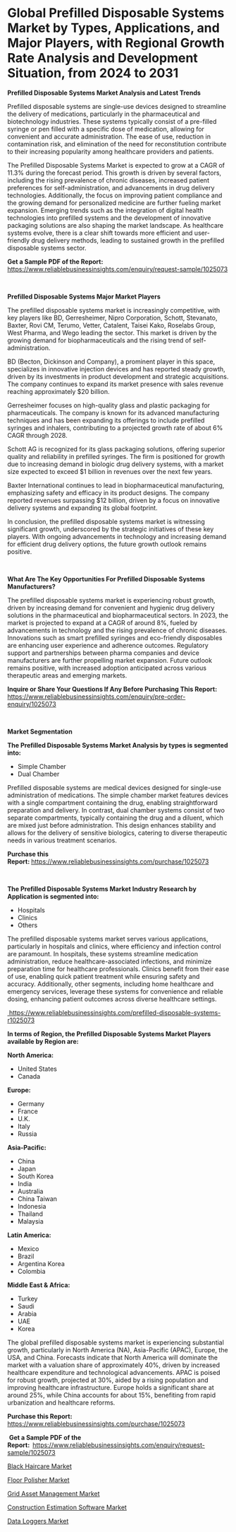 <p><h1>Global Prefilled Disposable Systems Market by Types, Applications, and Major Players, with Regional Growth Rate Analysis and Development Situation, from 2024 to 2031</h1></p><p><strong>Prefilled Disposable Systems Market Analysis and Latest Trends</strong></p>
<p><p>Prefilled disposable systems are single-use devices designed to streamline the delivery of medications, particularly in the pharmaceutical and biotechnology industries. These systems typically consist of a pre-filled syringe or pen filled with a specific dose of medication, allowing for convenient and accurate administration. The ease of use, reduction in contamination risk, and elimination of the need for reconstitution contribute to their increasing popularity among healthcare providers and patients.</p><p>The Prefilled Disposable Systems Market is expected to grow at a CAGR of 11.3% during the forecast period. This growth is driven by several factors, including the rising prevalence of chronic diseases, increased patient preferences for self-administration, and advancements in drug delivery technologies. Additionally, the focus on improving patient compliance and the growing demand for personalized medicine are further fueling market expansion. Emerging trends such as the integration of digital health technologies into prefilled systems and the development of innovative packaging solutions are also shaping the market landscape. As healthcare systems evolve, there is a clear shift towards more efficient and user-friendly drug delivery methods, leading to sustained growth in the prefilled disposable systems sector.</p></p>
<p><strong>Get a Sample PDF of the Report:&nbsp;</strong> <a href="https://www.reliablebusinessinsights.com/enquiry/request-sample/1025073?utm_campaign=62&utm_medium=2&utm_source=Github&utm_content=ia&utm_term=17112024&utm_id=prefilled-disposable-systems">https://www.reliablebusinessinsights.com/enquiry/request-sample/1025073</a></p>
<p>&nbsp;</p>
<p><strong>Prefilled Disposable Systems Major Market Players</strong></p>
<p><p>The prefilled disposable systems market is increasingly competitive, with key players like BD, Gerresheimer, Nipro Corporation, Schott, Stevanato, Baxter, Rovi CM, Terumo, Vetter, Catalent, Taisei Kako, Roselabs Group, West Pharma, and Wego leading the sector. This market is driven by the growing demand for biopharmaceuticals and the rising trend of self-administration.</p><p>BD (Becton, Dickinson and Company), a prominent player in this space, specializes in innovative injection devices and has reported steady growth, driven by its investments in product development and strategic acquisitions. The company continues to expand its market presence with sales revenue reaching approximately $20 billion.</p><p>Gerresheimer focuses on high-quality glass and plastic packaging for pharmaceuticals. The company is known for its advanced manufacturing techniques and has been expanding its offerings to include prefilled syringes and inhalers, contributing to a projected growth rate of about 6% CAGR through 2028.</p><p>Schott AG is recognized for its glass packaging solutions, offering superior quality and reliability in prefilled syringes. The firm is positioned for growth due to increasing demand in biologic drug delivery systems, with a market size expected to exceed $1 billion in revenues over the next few years.</p><p>Baxter International continues to lead in biopharmaceutical manufacturing, emphasizing safety and efficacy in its product designs. The company reported revenues surpassing $12 billion, driven by a focus on innovative delivery systems and expanding its global footprint.</p><p>In conclusion, the prefilled disposable systems market is witnessing significant growth, underscored by the strategic initiatives of these key players. With ongoing advancements in technology and increasing demand for efficient drug delivery options, the future growth outlook remains positive.</p></p>
<p>&nbsp;</p>
<p><strong>What Are The Key Opportunities For Prefilled Disposable Systems Manufacturers?</strong></p>
<p><p>The prefilled disposable systems market is experiencing robust growth, driven by increasing demand for convenient and hygienic drug delivery solutions in the pharmaceutical and biopharmaceutical sectors. In 2023, the market is projected to expand at a CAGR of around 8%, fueled by advancements in technology and the rising prevalence of chronic diseases. Innovations such as smart prefilled syringes and eco-friendly disposables are enhancing user experience and adherence outcomes. Regulatory support and partnerships between pharma companies and device manufacturers are further propelling market expansion. Future outlook remains positive, with increased adoption anticipated across various therapeutic areas and emerging markets.</p></p>
<p><strong>Inquire or Share Your Questions If Any Before Purchasing This Report:</strong> <a href="https://www.reliablebusinessinsights.com/enquiry/pre-order-enquiry/1025073?utm_campaign=62&utm_medium=2&utm_source=Github&utm_content=ia&utm_term=17112024&utm_id=prefilled-disposable-systems">https://www.reliablebusinessinsights.com/enquiry/pre-order-enquiry/1025073</a></p>
<p>&nbsp;</p>
<p><strong>Market Segmentation</strong></p>
<p><strong>The Prefilled Disposable Systems Market Analysis by types is segmented into:</strong></p>
<p><ul><li>Simple Chamber</li><li>Dual Chamber</li></ul></p>
<p><p>Prefilled disposable systems are medical devices designed for single-use administration of medications. The simple chamber market features devices with a single compartment containing the drug, enabling straightforward preparation and delivery. In contrast, dual chamber systems consist of two separate compartments, typically containing the drug and a diluent, which are mixed just before administration. This design enhances stability and allows for the delivery of sensitive biologics, catering to diverse therapeutic needs in various treatment scenarios.</p></p>
<p><strong>Purchase this Report:&nbsp;</strong><a href="https://www.reliablebusinessinsights.com/purchase/1025073?utm_campaign=62&utm_medium=2&utm_source=Github&utm_content=ia&utm_term=17112024&utm_id=prefilled-disposable-systems">https://www.reliablebusinessinsights.com/purchase/1025073</a></p>
<p>&nbsp;</p>
<p><strong>The Prefilled Disposable Systems Market Industry Research by Application is segmented into:</strong></p>
<p><ul><li>Hospitals</li><li>Clinics</li><li>Others</li></ul></p>
<p><p>The prefilled disposable systems market serves various applications, particularly in hospitals and clinics, where efficiency and infection control are paramount. In hospitals, these systems streamline medication administration, reduce healthcare-associated infections, and minimize preparation time for healthcare professionals. Clinics benefit from their ease of use, enabling quick patient treatment while ensuring safety and accuracy. Additionally, other segments, including home healthcare and emergency services, leverage these systems for convenience and reliable dosing, enhancing patient outcomes across diverse healthcare settings.</p></p>
<p><a href="https://www.reliablebusinessinsights.com/prefilled-disposable-systems-r1025073?utm_campaign=62&utm_medium=2&utm_source=Github&utm_content=ia&utm_term=17112024&utm_id=prefilled-disposable-systems">&nbsp;https://www.reliablebusinessinsights.com/prefilled-disposable-systems-r1025073</a></p>
<p><strong>In terms of Region, the Prefilled Disposable Systems Market Players available by Region are:</strong></p>
<p>
    <p> <strong> North America: </strong>
        <ul>
            <li>United States</li>
            <li>Canada</li>
        </ul>
        </p> 
    <p> <strong> Europe: </strong>
        <ul>
            <li>Germany</li>
            <li>France</li>
            <li>U.K.</li>
            <li>Italy</li>
            <li>Russia</li>
        </ul>
        </p> 
    <p> <strong> Asia-Pacific: </strong>
        <ul>
            <li>China</li>
            <li>Japan</li>
            <li>South Korea</li>
            <li>India</li>
            <li>Australia</li>
            <li>China Taiwan</li>
            <li>Indonesia</li>
            <li>Thailand</li>
            <li>Malaysia</li>
        </ul>
        </p> 
    <p> <strong> Latin America: </strong>
        <ul>
            <li>Mexico</li>
            <li>Brazil</li>
            <li>Argentina Korea</li>
            <li>Colombia</li>
        </ul>
        </p> 
    <p> <strong> Middle East & Africa: </strong>
        <ul>
            <li>Turkey</li>
            <li>Saudi</li>
            <li>Arabia</li>
            <li>UAE</li>
            <li>Korea</li>
        </ul>
    </p>
    </p>
<p><p>The global prefilled disposable systems market is experiencing substantial growth, particularly in North America (NA), Asia-Pacific (APAC), Europe, the USA, and China. Forecasts indicate that North America will dominate the market with a valuation share of approximately 40%, driven by increased healthcare expenditure and technological advancements. APAC is poised for robust growth, projected at 30%, aided by a rising population and improving healthcare infrastructure. Europe holds a significant share at around 25%, while China accounts for about 15%, benefiting from rapid urbanization and healthcare reforms.</p></p>
<p><strong>Purchase this Report: </strong><a href="https://www.reliablebusinessinsights.com/purchase/1025073?utm_campaign=62&utm_medium=2&utm_source=Github&utm_content=ia&utm_term=17112024&utm_id=prefilled-disposable-systems">https://www.reliablebusinessinsights.com/purchase/1025073</a></p>
<p>&nbsp;<strong>Get a Sample PDF of the Report:&nbsp;&nbsp;</strong><a href="https://www.reliablebusinessinsights.com/enquiry/request-sample/1025073?utm_campaign=62&utm_medium=2&utm_source=Github&utm_content=ia&utm_term=17112024&utm_id=prefilled-disposable-systems">https://www.reliablebusinessinsights.com/enquiry/request-sample/1025073</a></p>
<p><strong></strong></p>
<p><p><a href="https://issuu.com/reportprime-2/docs/black-haircare-market-size-2030.ppt_909e1a850b6b1b?utm_campaign=62&utm_medium=2&utm_source=Github&utm_content=ia&utm_term=17112024&utm_id=prefilled-disposable-systems">Black Haircare Market</a></p><p><a href="https://www.linkedin.com/pulse/floor-polisher-market-size-type-product-global-industry-analysis-8kkze?utm_campaign=62&utm_medium=2&utm_source=Github&utm_content=ia&utm_term=17112024&utm_id=prefilled-disposable-systems">Floor Polisher Market</a></p><p><a href="https://issuu.com/reportprime-2/docs/grid-asset-management-market-size-2_b7450de3305854?utm_campaign=62&utm_medium=2&utm_source=Github&utm_content=ia&utm_term=17112024&utm_id=prefilled-disposable-systems">Grid Asset Management Market</a></p><p><a href="https://github.com/SanjidaMahmud54/Market-Research-Report-List-1/blob/main/construction-estimation-software-market.md?utm_campaign=62&utm_medium=2&utm_source=Github&utm_content=ia&utm_term=17112024&utm_id=prefilled-disposable-systems">Construction Estimation Software Market</a></p><p><a href="https://www.linkedin.com/pulse/data-loggers-market-overview-global-trends-future-q1o6e?utm_campaign=62&utm_medium=2&utm_source=Github&utm_content=ia&utm_term=17112024&utm_id=prefilled-disposable-systems">Data Loggers Market</a></p></p>